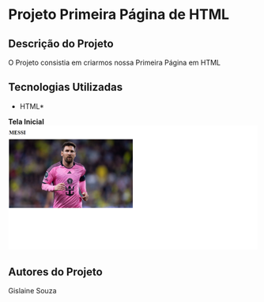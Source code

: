 # Projeto Primeira Página de HTML
## Descrição do Projeto
O Projeto consistia em criarmos nossa Primeira Página em HTML
## Tecnologias Utilizadas
* HTML*

**Tela Inicial**
![](img/imagem8.png)
## Autores do Projeto
Gislaine Souza
